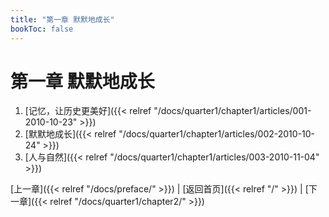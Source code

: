 ```yaml
---
title: "第一章 默默地成长"
bookToc: false
---
```


# 第一章 默默地成长

001. [记忆，让历史更美好]({{< relref "/docs/quarter1/chapter1/articles/001-2010-10-23" >}})
002. [默默地成长]({{< relref "/docs/quarter1/chapter1/articles/002-2010-10-24" >}})
003. [人与自然]({{< relref "/docs/quarter1/chapter1/articles/003-2010-11-04" >}})


[上一章]({{< relref "/docs/preface/" >}}) | [返回首页]({{< relref "/" >}}) | [下一章]({{< relref "/docs/quarter1/chapter2/" >}})